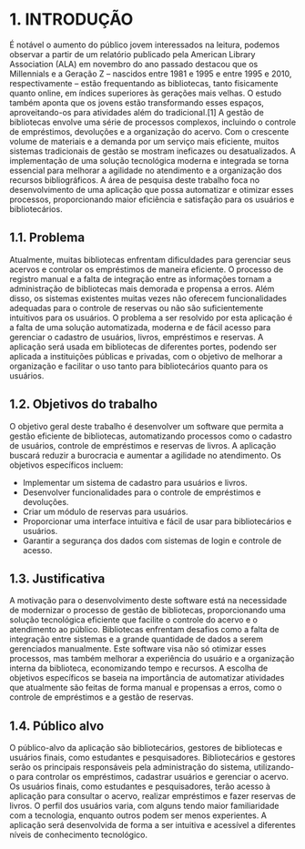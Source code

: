 # 1. INTRODUÇÃO
É notável o aumento do público jovem interessados na leitura, podemos observar a partir de um relatório publicado pela American Library Association (ALA) em novembro do ano passado destacou que os Millennials e a Geração Z – nascidos entre 1981 e 1995 e entre 1995 e 2010, respectivamente – estão frequentando as bibliotecas, tanto fisicamente quanto online, em índices superiores às gerações mais velhas. O estudo também aponta que os jovens estão transformando esses espaços, aproveitando-os para atividades além do tradicional.[1]
A gestão de bibliotecas envolve uma série de processos complexos, incluindo o controle de empréstimos, devoluções e a organização do acervo. Com o crescente volume de materiais e a demanda por um serviço mais eficiente, muitos sistemas tradicionais de gestão se mostram ineficazes ou desatualizados. A implementação de uma solução tecnológica moderna e integrada se torna essencial para melhorar a agilidade no atendimento e a organização dos recursos bibliográficos. A área de pesquisa deste trabalho foca no desenvolvimento de uma aplicação que possa automatizar e otimizar esses processos, proporcionando maior eficiência e satisfação para os usuários e bibliotecários.
## 1.1. Problema

Atualmente, muitas bibliotecas enfrentam dificuldades para gerenciar seus acervos e controlar os empréstimos de maneira eficiente. O processo de registro manual e a falta de integração entre as informações tornam a administração de bibliotecas mais demorada e propensa a erros. Além disso, os sistemas existentes muitas vezes não oferecem funcionalidades adequadas para o controle de reservas ou não são suficientemente intuitivos para os usuários. O problema a ser resolvido por esta aplicação é a falta de uma solução automatizada, moderna e de fácil acesso para gerenciar o cadastro de usuários, livros, empréstimos e reservas. A aplicação será usada em bibliotecas de diferentes portes, podendo ser aplicada a instituições públicas e privadas, com o objetivo de melhorar a organização e facilitar o uso tanto para bibliotecários quanto para os usuários.
## 1.2. Objetivos do trabalho

O objetivo geral deste trabalho é desenvolver um software que permita a gestão eficiente de bibliotecas, automatizando processos como o cadastro de usuários, controle de empréstimos e reservas de livros. A aplicação buscará reduzir a burocracia e aumentar a agilidade no atendimento. Os objetivos específicos incluem:

* Implementar um sistema de cadastro para usuários e livros.
* Desenvolver funcionalidades para o controle de empréstimos e devoluções.
* Criar um módulo de reservas para usuários.
* Proporcionar uma interface intuitiva e fácil de usar para bibliotecários e usuários.
* Garantir a segurança dos dados com sistemas de login e controle de acesso.

## 1.3. Justificativa

A motivação para o desenvolvimento deste software está na necessidade de modernizar o processo de gestão de bibliotecas, proporcionando uma solução tecnológica eficiente que facilite o controle do acervo e o atendimento ao público. Bibliotecas enfrentam desafios como a falta de integração entre sistemas e a grande quantidade de dados a serem gerenciados manualmente. Este software visa não só otimizar esses processos, mas também melhorar a experiência do usuário e a organização interna da biblioteca, economizando tempo e recursos. A escolha de objetivos específicos se baseia na importância de automatizar atividades que atualmente são feitas de forma manual e propensas a erros, como o controle de empréstimos e a gestão de reservas.

## 1.4. Público alvo

O público-alvo da aplicação são bibliotecários, gestores de bibliotecas e usuários finais, como estudantes e pesquisadores. Bibliotecários e gestores serão os principais responsáveis pela administração do sistema, utilizando-o para controlar os empréstimos, cadastrar usuários e gerenciar o acervo. Os usuários finais, como estudantes e pesquisadores, terão acesso à aplicação para consultar o acervo, realizar empréstimos e fazer reservas de livros. O perfil dos usuários varia, com alguns tendo maior familiaridade com a tecnologia, enquanto outros podem ser menos experientes. A aplicação será desenvolvida de forma a ser intuitiva e acessível a diferentes níveis de conhecimento tecnológico.



